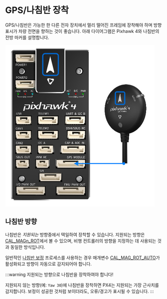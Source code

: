 # GPS/나침반 장착

GPS/나침반은 가능한 한 다른 전자 장치에서 멀리 떨어진 프레임에 장착해야 하며 방향 표시가 차량 전면을 향하는 것이 좋습니다. 아래 다이어그램은 Pixhawk 4와 나침반의 전방 마커를 설명합니다.

![Pixhawk 4 -- 나침반/GPS 연결 ](../../assets/flight_controller/pixhawk4/pixhawk4_compass_gps.jpg)

## 나침반 방향

나침반은 _지원되는_ 방향중에서 택일하여 장착할 수 있습니다. 지원되는 방향은 [CAL_MAGn_ROT](../advanced_config/parameter_reference.md#CAL_MAG1_ROT)에서 볼 수 있으며, 비행 컨트롤러의 방향을 지정하는 데 사용되는 것과 동일한 방식입니다.

일반적인 [나침반 보정](../config/compass.md) 프로세스를 사용하는 경우 매개변수 [CAL_MAG_ROT_AUTO](../advanced_config/parameter_reference.md#CAL_MAG_ROT_AUTO)가 활성화되고 방향이 자동으로 감지되어야 합니다.

:::warning
지원되는 방향으로 나침반을 장착하여야 합니다!

지원되지 않는 방향(예: `Yaw 30`)에 나침반을 장착하면 PX4는 지원되는 가장 근사치를 감지합니다. 보정이 성공한 것처럼 보이더라도, 오류/경고가 표시될 수 있습니다.
:::
